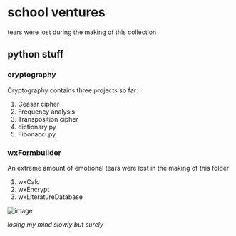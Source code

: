 # school ventures
tears were lost during the making of this collection

## python stuff

### cryptography

Cryptography contains three projects so far:
1. Ceasar cipher
2. Frequency analysis
3. Transposition cipher
4. dictionary.py
4. Fibonacci.py

### wxFormbuilder

An extreme amount of emotional tears were lost in the making of this folder

1. wxCalc
2. wxEncrypt
3. wxLiteratureDatabase

![image](https://user-images.githubusercontent.com/78026100/200687665-f27d2764-c8b4-445e-8f1b-f1dbb733110e.png)

*losing my mind slowly but surely*
